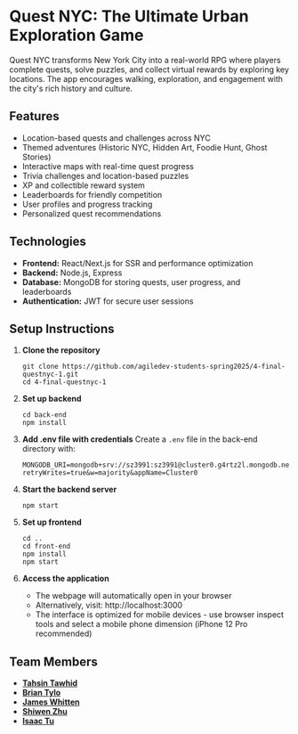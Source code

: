 # Quest NYC: The Ultimate Urban Exploration Game

Quest NYC transforms New York City into a real-world RPG where players complete quests, solve puzzles, and collect virtual rewards by exploring key locations. The app encourages walking, exploration, and engagement with the city's rich history and culture.

## Features
- Location-based quests and challenges across NYC
- Themed adventures (Historic NYC, Hidden Art, Foodie Hunt, Ghost Stories)
- Interactive maps with real-time quest progress
- Trivia challenges and location-based puzzles
- XP and collectible reward system
- Leaderboards for friendly competition
- User profiles and progress tracking
- Personalized quest recommendations

## Technologies
- **Frontend:** React/Next.js for SSR and performance optimization
- **Backend:** Node.js, Express
- **Database:** MongoDB for storing quests, user progress, and leaderboards
- **Authentication:** JWT for secure user sessions

## Setup Instructions

1. **Clone the repository**
   ```
   git clone https://github.com/agiledev-students-spring2025/4-final-questnyc-1.git
   cd 4-final-questnyc-1
   ```

2. **Set up backend**
   ```
   cd back-end
   npm install
   ```

3. **Add .env file with credentials**
   Create a `.env` file in the back-end directory with:
   ```
   MONGODB_URI=mongodb+srv://sz3991:sz3991@cluster0.g4rtz2l.mongodb.net/?retryWrites=true&w=majority&appName=Cluster0
   ```

4. **Start the backend server**
   ```
   npm start
   ```

5. **Set up frontend**
   ```
   cd ..
   cd front-end
   npm install
   npm start
   ```

6. **Access the application**
   - The webpage will automatically open in your browser
   - Alternatively, visit: http://localhost:3000
   - The interface is optimized for mobile devices - use browser inspect tools and select a mobile phone dimension (iPhone 12 Pro recommended)

## Team Members

- **[Tahsin Tawhid](https://github.com/tahsintawhid)**
- **[Brian Tylo](https://github.com/brian105)**
- **[James Whitten](https://github.com/jwhit0)**
- **[Shiwen Zhu](https://github.com/shiwenz59)**
- **[Isaac Tu](https://github.com/IsaacProgrammer0)**